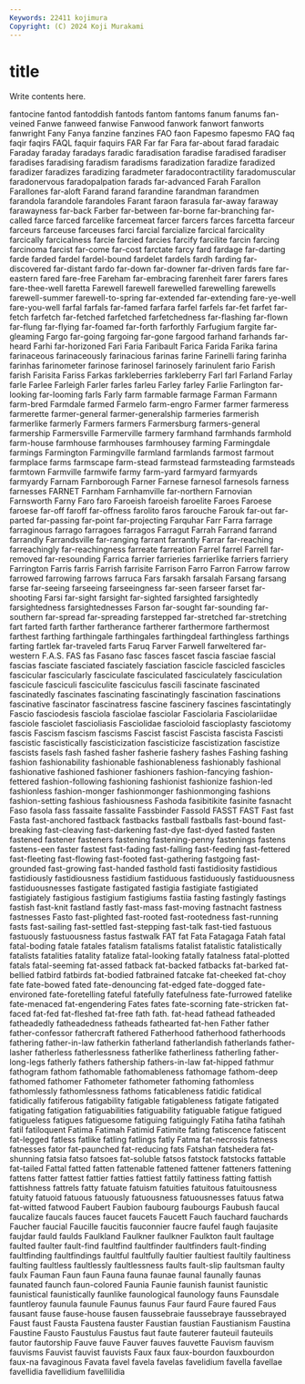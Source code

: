 ```yaml
---
Keywords: 22411 kojimura
Copyright: (C) 2024 Koji Murakami
---
```


# title

Write contents here.



fantocine fantod fantoddish fantods fantom fantoms fanum fanums
fan-veined Fanwe fanweed fanwise Fanwood fanwork fanwort fanworts fanwright Fany
Fanya fanzine fanzines FAO faon Fapesmo fapesmo FAQ faq faqir
faqirs FAQL faquir faquirs FAR Far far Fara far-about farad
faradaic Faraday faraday faradays faradic faradisation faradise faradised faradiser faradises
faradising faradism faradisms faradization faradize faradized faradizer faradizes faradizing faradmeter
faradocontractility faradomuscular faradonervous faradopalpation farads far-advanced Farah Farallon Farallones far-aloft
Farand farand farandine farandman farandmen farandola farandole farandoles Farant faraon
farasula far-away faraway farawayness far-back Farber far-between far-borne far-branching far-called
farce farced farcelike farcemeat farcer farcers farces farcetta farceur farceurs
farceuse farceuses farci farcial farcialize farcical farcicality farcically farcicalness farcie
farcied farcies farcify farcilite farcin farcing farcinoma farcist far-come far-cost
farctate farcy fard fardage far-darting farde farded fardel fardel-bound fardelet
fardels fardh farding far-discovered far-distant fardo far-down far-downer far-driven fards
fare far-eastern fared fare-free Fareham far-embracing farenheit farer farers fares
fare-thee-well faretta Farewell farewell farewelled farewelling farewells farewell-summer farewell-to-spring far-extended
far-extending fare-ye-well fare-you-well farfal farfals far-famed farfara farfel farfels far-fet
farfet far-fetch farfetch far-fetched farfetched farfetchedness far-flashing far-flown far-flung far-flying
far-foamed far-forth farforthly Farfugium fargite far-gleaming Fargo far-going fargoing far-gone
fargood farhand farhands far-heard Farhi far-horizoned Fari Faria Faribault Farica
Farida Farika farina farinaceous farinaceously farinacious farinas farine Farinelli faring
farinha farinhas farinometer farinose farinosel farinosely farinulent fario Farish farish
Farisita Fariss Farkas farkleberries farkleberry Farl farl Farland Farlay farle
Farlee Farleigh Farler farles farleu Farley farley Farlie Farlington far-looking
far-looming farls Farly farm farmable farmage Farman Farmann farm-bred Farmdale
farmed Farmelo farm-engro Farmer farmer farmeress farmerette farmer-general farmer-generalship farmeries
farmerish farmerlike farmerly Farmers farmers Farmersburg farmers-general farmership Farmersville Farmerville
farmery farmhand farmhands farmhold farm-house farmhouse farmhouses farmhousey farming Farmingdale
farmings Farmington Farmingville farmland farmlands farmost farmout farmplace farms farmscape
farm-stead farmstead farmsteading farmsteads farmtown Farmville farmwife farmy farm-yard farmyard
farmyards farmyardy Farnam Farnborough Farner Farnese farnesol farnesols farness farnesses
FARNET Farnham Farnhamville far-northern Farnovian Farnsworth Farny Faro faro Faroeish
faroeish faroelite Faroes Faroese faroese far-off faroff far-offness farolito faros
farouche Farouk far-out far-parted far-passing far-point far-projecting Farquhar Farr Farra
farrage farraginous farrago farragoes farragos Farragut Farrah Farrand farrand farrandly
Farrandsville far-ranging farrant farrantly Farrar far-reaching farreachingly far-reachingness farreate farreation
Farrel farrel Farrell far-removed far-resounding Farrica farrier farrieries farrierlike farriers
farriery Farrington Farris farris Farrish farrisite Farrison Farro Farron Farrow
farrow farrowed farrowing farrows farruca Fars farsakh farsalah Farsang farsang
farse far-seeing farseeing farseeingness far-seen farseer farset far-shooting Farsi far-sight
farsight far-sighted farsighted farsightedly farsightedness farsightednesses Farson far-sought far-sounding far-southern
far-spread far-spreading farstepped far-stretched far-stretching fart farted farth farther fartherance
fartherer farthermore farthermost farthest farthing farthingale farthingales farthingdeal farthingless farthings
farting fartlek far-traveled farts Faruq Farver Farwell farweltered far-western F.A.S.
FAS fas Fasano fasc fasces fascet fascia fasciae fascial fascias
fasciate fasciated fasciately fasciation fascicle fascicled fascicles fascicular fascicularly fasciculate
fasciculated fasciculately fasciculation fascicule fasciculi fasciculite fasciculus fascili fascinate fascinated
fascinatedly fascinates fascinating fascinatingly fascination fascinations fascinative fascinator fascinatress fascine
fascinery fascines fascintatingly Fascio fasciodesis fasciola fasciolae fasciolar Fasciolaria Fasciolariidae
fasciole fasciolet fascioliasis Fasciolidae fascioloid fascioplasty fasciotomy fascis Fascism fascism
fascisms Fascist fascist Fascista fascista Fascisti fascistic fascistically fascisticization fascisticize
fascistization fascistize fascists fasels fash fashed fasher fasherie fashery fashes
Fashing fashing fashion fashionability fashionable fashionableness fashionably fashional fashionative fashioned
fashioner fashioners fashion-fancying fashion-fettered fashion-following fashioning fashionist fashionize fashion-led fashionless
fashion-monger fashionmonger fashionmonging fashions fashion-setting fashious fashiousness Fashoda fasibitikite fasinite
fasnacht Faso fasola fass fassaite fassalite Fassbinder Fassold FASST FAST
Fast fast Fasta fast-anchored fastback fastbacks fastball fastballs fast-bound fast-breaking
fast-cleaving fast-darkening fast-dye fast-dyed fasted fasten fastened fastener fasteners fastening
fastening-penny fastenings fastens fastens-een faster fastest fast-fading fast-falling fast-feeding fast-fettered
fast-fleeting fast-flowing fast-footed fast-gathering fastgoing fast-grounded fast-growing fast-handed fasthold fasti
fastidiosity fastidious fastidiously fastidiousness fastidium fastiduous fastiduously fastiduousness fastiduousnesses fastigate
fastigated fastigia fastigiate fastigiated fastigiately fastigious fastigium fastigiums fastiia fasting
fastingly fastings fastish fast-knit fastland fastly fast-mass fast-moving fastnacht fastness
fastnesses Fasto fast-plighted fast-rooted fast-rootedness fast-running fasts fast-sailing fast-settled fast-stepping
fast-talk fast-tied fastuous fastuously fastuousness fastus fastwalk FAT fat Fata
Fatagaga Fatah fatal fatal-boding fatale fatales fatalism fatalisms fatalist fatalistic
fatalistically fatalists fatalities fatality fatalize fatal-looking fatally fatalness fatal-plotted fatals
fatal-seeming fat-assed fatback fat-backed fatbacks fat-barked fat-bellied fatbird fatbirds fat-bodied
fatbrained fatcake fat-cheeked fat-choy fate fate-bowed fated fate-denouncing fat-edged fate-dogged
fate-environed fate-foretelling fateful fatefully fatefulness fate-furrowed fatelike fate-menaced fat-engendering Fates
fates fate-scorning fate-stricken fat-faced fat-fed fat-fleshed fat-free fath fath. fat-head
fathead fatheaded fatheadedly fatheadedness fatheads fathearted fat-hen Father father father-confessor
fathercraft fathered Fatherhood fatherhood fatherhoods fathering father-in-law fatherkin fatherland fatherlandish
fatherlands father-lasher fatherless fatherlessness fatherlike fatherliness fatherling father-long-legs fatherly fathers
fathership fathers-in-law fat-hipped fathmur fathogram fathom fathomable fathomableness fathomage fathom-deep
fathomed fathomer Fathometer fathometer fathoming fathomless fathomlessly fathomlessness fathoms faticableness
fatidic fatidical fatidically fatiferous fatigability fatigable fatigableness fatigate fatigated fatigating
fatigation fatiguabilities fatiguability fatiguable fatigue fatigued fatigueless fatigues fatiguesome fatiguing
fatiguingly Fatiha fatiha fatihah fatil fatiloquent Fatima Fatimah Fatimid Fatimite
fating fatiscence fatiscent fat-legged fatless fatlike fatling fatlings fatly Fatma
fat-necrosis fatness fatnesses fator fat-paunched fat-reducing fats Fatshan fatshedera fat-shunning
fatsia fatso fatsoes fat-soluble fatsos fatstock fatstocks fattable fat-tailed Fattal
fatted fatten fattenable fattened fattener fatteners fattening fattens fatter fattest
fattier fatties fattiest fattily fattiness fatting fattish fattishness fattrels fatty
fatuate fatuism fatuities fatuitous fatuitousness fatuity fatuoid fatuous fatuously fatuousness
fatuousnesses fatuus fatwa fat-witted fatwood Faubert Faubion faubourg faubourgs Faubush
faucal faucalize faucals fauces faucet faucets Faucett Fauch fauchard fauchards
Faucher faucial Faucille faucitis fauconnier faucre faufel faugh faujasite faujdar
fauld faulds Faulkland Faulkner faulkner Faulkton fault faultage faulted faulter
fault-find faultfind faultfinder faultfinders fault-finding faultfinding faultfindings faultful faultfully faultier
faultiest faultily faultiness faulting faultless faultlessly faultlessness faults fault-slip faultsman
faulty faulx Fauman Faun faun Fauna fauna faunae faunal faunally
faunas faunated faunch faun-colored Faunia Faunie faunish faunist faunistic faunistical
faunistically faunlike faunological faunology fauns Faunsdale fauntleroy faunula faunule Faunus
faunus Faur faurd Faure faured Faus fausant fause fause-house fausen
faussebraie faussebraye faussebrayed Faust faust Fausta Faustena fauster Faustian faustian
Faustianism Faustina Faustine Fausto Faustulus Faustus faut faute fauterer fauteuil
fauteuils fautor fautorship Fauve fauve Fauver fauves fauvette Fauvism fauvism
fauvisms Fauvist fauvist fauvists Faux faux faux-bourdon fauxbourdon faux-na favaginous
Favata favel favela favelas favelidium favella favellae favellidia favellidium favellilidia

